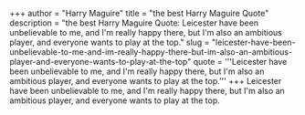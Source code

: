 +++
author = "Harry Maguire"
title = "the best Harry Maguire Quote"
description = "the best Harry Maguire Quote: Leicester have been unbelievable to me, and I'm really happy there, but I'm also an ambitious player, and everyone wants to play at the top."
slug = "leicester-have-been-unbelievable-to-me-and-im-really-happy-there-but-im-also-an-ambitious-player-and-everyone-wants-to-play-at-the-top"
quote = '''Leicester have been unbelievable to me, and I'm really happy there, but I'm also an ambitious player, and everyone wants to play at the top.'''
+++
Leicester have been unbelievable to me, and I'm really happy there, but I'm also an ambitious player, and everyone wants to play at the top.

